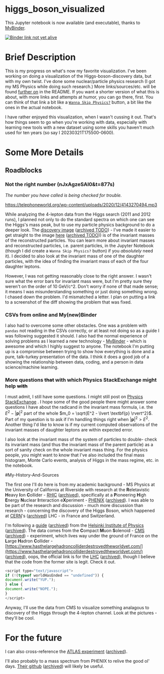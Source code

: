 # higgs_boson_visualized

This Jupyter notebook is now available (and executable), thanks to [MyBinder](https://mybinder.org/).

[![Binder link not yet alive](https://mybinder.org/badge_logo.svg)](https://hub.ovh2.mybinder.org/user/bballdave025-hi-oson_visualized-r2tutfn0/doc/tree/Higgs_Boson_Discovery_Visualization.ipynb)

# Brief Description

This is my progress on what's now my favorite visualization. I've been
working on doing a visualization of the Higgs-boson-discovery data, but with
my own twist. I've done some nuclear/particle physics research (I got my
MS Physics while doing such research.) More links/sources/etc. will be found
[further on](#My-History-And-Sources) in the README. If you want a shorter
version of what this is about, with more links and attempts at humor, you
can go there, first. You can think of that link a bit like a
[`Wanna Skip Physics?`](#My-History-And-Sources) button, a bit like the ones
in the actual notebook.

I have rather enjoyed this visualization, when I wasn't cussing it out.
That's how things seem to go when you're working with data, especially with
learning new tools with a new dataset using some skills you haven't much
used for ten years (so say I 20230321T175500-0600). 

# Some More Details

## Roadblocks

### Not the right number (nJxAgzeSAI0&t=877s)

_The number you have called is being checked for trouble._

https://telephoneworld.org/wp-content/uploads/2020/12/4143270494.mp3

While analyzing the 
4-lepton data from the Higgs search (2011 and 2012 runs), I planned not
only to do the standard spectra on which one can see the Higgs's mass peak,
but to use my particle physics background to do a deeper look. The [discovery
image](https://inspirehep.net/literature/1124338) ([archived TODO]()) - I've 
made it easier to get straight to the image 
[here](https://inspirehep.net/files/6d3aa0c4fbefece34158f7f0c6e2e818) 
([archived TODO](#))) 
is of the invariant masses of the reconstructed particles. You can learn
more about invariant masses and reconstructed particles, 
i.e. parent particles, 
in the Jupyter Notebook (though I did create a `Wanna Skip Physics?` button) 
if you _absolutely_ need it). I decided to also look at the invariant mass of 
one of the daughter particles, with the idea of finding the invariant mass of
each of the four daughter leptons. 

However, I was not getting reasonably close to the right answer. 
I wasn't sure 
what the error bars for invariant mass were, but I'm pretty sure they 
weren't
on the order of 10 GeV/c^2. Don't worry if none of that made sense; 
it means 
I was misunderstanding something or just doing something wrong. I chased 
down the problem. I'd mismatched a letter. I plan on putting a link to a
screenshot of the diff showing the problem that was fixed.

### CSVs from online and My(new)Binder

I also had to overcome some other obstacles. One was a problem with
`pandas` not reading in the CSVs correctly, or at least not doing so as
a guide I was following suggested it
should. I also had the normal experience of solving problems as I learned a
new technology - [MyBinder](https://mybinder.org/) - which is awesome and 
which I highly suggest
to anyone. The notebook I'm putting up is a compromise between trying to show
how everything is done and a pure, talk-turkey presentation of the data. I
think it does a good job of a showing the relationship between data, coding,
and a person in data science/machine learning.

### More questions <strike>that</strike> **with which** Physics StackExchange might help <strike>with</strike>

I must admit, I still have some questions. I might still post on [Physics
StackExchange](https://physics.stackexchange.com/) . I hope some of the good
people there might answer some questions I have about
the radicand in the invariant
mass formula, i.e. the $E^2 - \lvert \textbf{p} \rvert^2$ part of the whole
$m_0 = \sqrt{E^2 - \lvert \textbf{p} \rvert^2}$. 
Part of my question is to ask 
if I'm handling things right when $\lvert \textbf{p} \rvert^2  >  E^2$.
Another thing I'd like to know is if my current computed observations of the
invariant masses of daughter leptons are within expected error.


I also look at the invariant mass of the system of particles to double-
check its invariant mass (and thus the invariant mass of the parent particle)
as a sort of sanity check on the whole invariant mass thing. For the physics
people, you might want to know that I've also included the final
mass histogram, Monte Carlo events, analysis of Higgs in the mass
regime, etc. in the notebook.

#My-History-And-Sources

The first one I'll do here is from my academic background - MS Physics at the University of California at Riverside with research at the **R**eletavistic **H**eavy **I**on **C**ollider - [RHIC](https://www.bnl.gov/rhic/) ([archived](https://web.archive.org/web/20230303001906/https://www.bnl.gov/rhic/)), specifically at a **P**ioneering **H**igh **E**nergy **N**uclear **I**nteraction e**X**periment - [PHENIX](https://www.phenix.bnl.gov/) ([archived](https://web.archive.org/web/20230305034745/https://www.phenix.bnl.gov/)). I was able to be part of the research and discussion - much more discussion than research - concerning the discovery of the Higgs Boson, which happened at [CERN](https://www.home.cern/)'s ([archived](https://web.archive.org/web/20230305014745/https://www.home.cern/)) LHC - in France and Switzerland.

I'm following a [guide](https://opendata-education.github.io/en_Workshops/exercises/discussion.html) ([archived](https://web.archive.org/web/20230305034951/https://opendata-education.github.io/en_Workshops/exercises/discussion.html)) from the [Helsinki Institute of Physics](https://www.hip.fi/) ([archived](https://web.archive.org/web/20230305040722/https://www.hip.fi/)). The data comes from the **C**ompact **M**uon **S**olenoid - [CMS](https://home.cern/science/experiments/cms) ([archived](https://web.archive.org/web/20230305041155/https://home.cern/science/experiments/cms)) - experiment, which lives way under the ground of France on the **L**arge **H**adron **C**ollider - [https://www.hasthelargehadroncolliderdestroyedtheworldyet.com/](https://www.hasthelargehadroncolliderdestroyedtheworldyet.com/) ([archived](https://web.archive.org/web/20230216163611/https://hasthelargehadroncolliderdestroyedtheworldyet.com/)), oops, the official link is for the [LHC](https://www.home.cern/science/accelerators/large-hadron-collider) ([archived](https://web.archive.org/web/20230305041346/https://www.home.cern/science/accelerators/large-hadron-collider)), though I believe that the code from the former site is legit. Check it out.

```javascript
<script type="text/javascript">
if (!(typeof worldHasEnded == "undefined")) {
document.write("YUP.");
} else {
document.write("NOPE.");
}
</script>
```

Anyway, I'll use the data from CMS to visualize something analagous to discovery of the Higgs through the 4-lepton channel. Look at the pictures - they'll be cool. 


# For the future

I can also cross-reference the [ATLAS experiment](https://github.com/atlas-outreach-data-tools/notebooks-collection-opendata) ([archived](https://web.archive.org/web/20230305041631/https://github.com/atlas-outreach-data-tools/notebooks-collection-opendata)).

I'll also probably to a mass spectrum from PHENIX to relive the good ol' days. [Their github](https://github.com/PhenixCollaboration) ([archived](https://web.archive.org/web/20230305041735/https://github.com/PhenixCollaboration)) will likely be useful.

